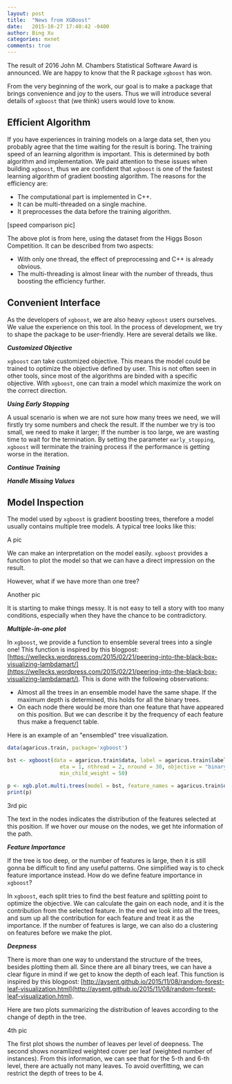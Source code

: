 ```yaml
---
layout: post
title:  "News from XGBoost"
date:   2015-10-27 17:40:42 -0400
author: Bing Xu
categories: mxnet
comments: true
---
```


The result of 2016 John M. Chambers Statistical Software Award is announced. We are happy to know that the R package `xgboost` has won.

From the very beginning of the work, our goal is to make a package that brings convenience and joy to the users. Thus we will introduce several details of `xgboost` that (we think) users would love to know.

## Efficient Algorithm

If you have experiences in training models on a large data set, then you probably agree that the time waiting for the result is boring. The training speed of an learning algorithm is important. This is determined by both algorithm and implementation. We paid attention to these issues when building `xgboost`, thus we are confident that `xgboost` is one of the fastest learning algorithm of gradient boosting algorithm. The reasons for the efficiency are:

- The computational part is implemented in C++.
- It can be multi-threaded on a single machine.
- It preprocesses the data before the training algorithm.

[speed comparison pic]

The above plot is from here, using the dataset from the Higgs Boson Competition. It can be described from two aspects:

- With only one thread, the effect of preprocessing and C++ is already obvious.
- The multi-threading is almost linear with the number of threads, thus boosting the efficiency further.

## Convenient Interface

As the developers of `xgboost`, we are also heavy `xgboost` users ourselves. We value the experience on this tool. In the process of development, we try to shape the package to be user-friendly. Here are several details we like.

***Customized Objective***

`xgboost` can take customized objective. This means the model could be trained to optimize the objective defined by user. This is not often seen in other tools, since most of the algorithms are binded with a specific objective. With `xgboost`, one can train a model which maximize the work on the correct direction.

***Using Early Stopping***

A usual scenario is when we are not sure how many trees we need, we will firstly try some numbers and check the result. If the number we try is too small, we need to make it larger; If the number is too large, we are wasting time to wait for the termination. By setting the parameter `early_stopping`, `xgboost` will terminate the training process if the performance is getting worse in the iteration.

***Continue Training***



***Handle Missing Values***

## Model Inspection

The model used by `xgboost` is gradient boosting trees, therefore a model usually contains multiple tree models. A typical tree looks like this:

A pic

We can make an interpretation on the model easily. `xgboost` provides a function to plot the model so that we can have a direct impression on the result.

However, what if we have more than one tree?

Another pic

It is starting to make things messy. It is not easy to tell a story with too many conditions, especially when they have the chance to be contradictory.

***Multiple-in-one plot***

In `xgboost`, we provide a function to ensemble several trees into a single one! This function is inspired by this blogpost: [https://wellecks.wordpress.com/2015/02/21/peering-into-the-black-box-visualizing-lambdamart/](https://wellecks.wordpress.com/2015/02/21/peering-into-the-black-box-visualizing-lambdamart/). This is done with the following observations:

- Almost all the trees in an ensemble model have the same shape. If the maximum depth is determined, this holds for all the binary trees.
- On each node there would be more than one feature that have appeared on this position. But we can describe it by the frequency of each feature thus make a frequenct table.

Here is an example of an "ensembled" tree visualization.

```r
data(agaricus.train, package='xgboost')

bst <- xgboost(data = agaricus.train$data, label = agaricus.train$label, max.depth = 15,
                 eta = 1, nthread = 2, nround = 30, objective = "binary:logistic",
                 min_child_weight = 50)

p <- xgb.plot.multi.trees(model = bst, feature_names = agaricus.train$data@Dimnames[[2]], features.keep = 3)
print(p)
```

3rd pic

The text in the nodes indicates the distribution of the features selected at this position. If we hover our mouse on the nodes, we get hte information of the path.

***Feature Importance***

If the tree is too deep, or the number of features is large, then it is still gonna be difficult to find any useful patterns. One simplified way is to check feature importance instead. How do we define feature importance in `xgboost`?

In `xgboost`, each split tries to find the best feature and splitting point to optimize the objective. We can calculate the gain on each node, and it is the contribution from the selected feature. In the end we look into all the trees, and sum up all the contribution for each feature and treat it as the importance. If the number of features is large, we can also do a clustering on features before we make the plot.

***Deepness***

There is more than one way to understand the structure of the trees, besides plotting them all. Since there are all binary trees, we can have a clear figure in mind if we get to know the depth of each leaf. This function is inspired by this blogpost: [http://aysent.github.io/2015/11/08/random-forest-leaf-visualization.html](http://aysent.github.io/2015/11/08/random-forest-leaf-visualization.html).

Here are two plots summarizing the distribution of leaves according to the change of depth in the tree.

4th pic

The first plot shows the number of leaves per level of deepness. The second shows noramlized weighted cover per leaf (weighted number of instances). From this information, we can see that for the 5-th and 6-th level, there are actually not many leaves. To avoid overfitting, we can restrict the depth of trees to be 4.









